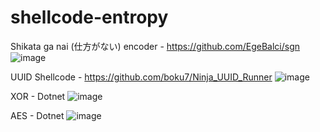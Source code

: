 # shellcode-entropy
Shikata ga nai (仕方がない) encoder - https://github.com/EgeBalci/sgn
![image](https://github.com/weaselsec/shellcode-entropy/assets/147257425/465b5e98-a7bb-44b2-bc4c-dd3fff94a393)

UUID Shellcode - https://github.com/boku7/Ninja_UUID_Runner
![image](https://github.com/weaselsec/shellcode-entropy/assets/147257425/ddcdc894-1652-46f1-a88e-884afae26747)

XOR - Dotnet
![image](https://github.com/weaselsec/shellcode-entropy/assets/147257425/21dff29f-aede-4750-90f6-59a5a5d00d0a)

AES - Dotnet
![image](https://github.com/weaselsec/shellcode-entropy/assets/147257425/4b90f48d-7a80-43f0-a82a-39ad16d98359)





